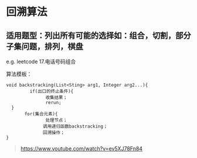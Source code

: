 # 回溯算法
## 适用题型：列出所有可能的选择如：组合，切割，部分子集问题，排列，棋盘

e.g. leetcode 17.电话号码组合

算法模板：
```
void backstracking(List<Sting> arg1, Integer arg2...){
         if(出口的终止条件){
               收集结果；
               rerun;
  }
       for(集合元素){
               处理节点；
              调用递归函数backstracking；
              回溯操作；
}
```




> https://www.youtube.com/watch?v=ev5XJ78Fn84